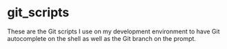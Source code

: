 # git_scripts
These are the Git scripts I use on my development environment to have Git autocomplete on the shell as well as the Git branch on the prompt.
